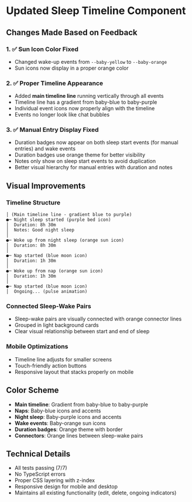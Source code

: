 # Updated Sleep Timeline Component

## Changes Made Based on Feedback

### 1. ✅ Sun Icon Color Fixed

- Changed wake-up events from `--baby-yellow` to `--baby-orange`
- Sun icons now display in a proper orange color

### 2. ✅ Proper Timeline Appearance

- Added **main timeline line** running vertically through all events
- Timeline line has a gradient from baby-blue to baby-purple
- Individual event icons now properly align with the timeline
- Events no longer look like chat bubbles

### 3. ✅ Manual Entry Display Fixed

- Duration badges now appear on both sleep start events (for manual entries) and wake events
- Duration badges use orange theme for better visibility
- Notes only show on sleep start events to avoid duplication
- Better visual hierarchy for manual entries with duration and notes

## Visual Improvements

### Timeline Structure

```
│ (Main timeline line - gradient blue to purple)
●─ Night sleep started (purple bed icon)
│  Duration: 8h 30m
│  Notes: Good night sleep
│
●─ Woke up from night sleep (orange sun icon)
│  Duration: 8h 30m
│
●─ Nap started (blue moon icon)
│  Duration: 1h 30m
│
●─ Woke up from nap (orange sun icon)
│  Duration: 1h 30m
│
●─ Nap started (blue moon icon)
│  Ongoing... (pulse animation)
```

### Connected Sleep-Wake Pairs

- Sleep-wake pairs are visually connected with orange connector lines
- Grouped in light background cards
- Clear visual relationship between start and end of sleep

### Mobile Optimizations

- Timeline line adjusts for smaller screens
- Touch-friendly action buttons
- Responsive layout that stacks properly on mobile

## Color Scheme

- **Main timeline**: Gradient from baby-blue to baby-purple
- **Naps**: Baby-blue icons and accents
- **Night sleep**: Baby-purple icons and accents
- **Wake events**: Baby-orange sun icons
- **Duration badges**: Orange theme with border
- **Connectors**: Orange lines between sleep-wake pairs

## Technical Details

- All tests passing (7/7)
- No TypeScript errors
- Proper CSS layering with z-index
- Responsive design for mobile and desktop
- Maintains all existing functionality (edit, delete, ongoing indicators)
